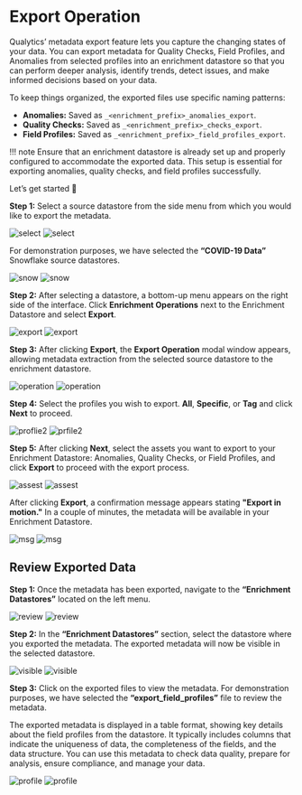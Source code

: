 # Export Operation

Qualytics’ metadata export feature lets you capture the changing states of your data. You can export metadata for Quality Checks, Field Profiles, and Anomalies from selected profiles into an enrichment datastore so that you can perform deeper analysis, identify trends, detect issues, and make informed decisions based on your data.

To keep things organized, the exported files use specific naming patterns:

* **Anomalies:** Saved as `_<enrichment_prefix>_anomalies_export`.  
* **Quality Checks:** Saved as `_<enrichment_prefix>_checks_export`.  
* **Field Profiles:** Saved as `_<enrichment_prefix>_field_profiles_export`.

!!! note 
    Ensure that an enrichment datastore is already set up and properly configured to accommodate the exported data. This setup is essential for exporting anomalies, quality checks, and field profiles successfully. 

Let’s get started 🚀

**Step 1:** Select a source datastore from the side menu from which you would like to export the metadata.

![select](../assets/container/export-operation/select-light.png#only-light)
![select](../assets/container/export-operation/select-dark.png#only-dark)

For demonstration purposes, we have selected the **“COVID-19 Data”** Snowflake source datastores.

![snow](../assets/container/export-operation/snow-light.png#only-light)
![snow](../assets/container/export-operation/snow-dark.png#only-dark)

**Step 2:** After selecting a datastore, a bottom-up menu appears on the right side of the interface. Click **Enrichment Operations** next to the Enrichment Datastore and select **Export**.

![export](../assets/container/export-operation/export-light.png#only-light)
![export](../assets/container/export-operation/export-dark.png#only-dark)

**Step 3:** After clicking **Export**, the **Export Operation** modal window appears, allowing metadata extraction from the selected source datastore to the enrichment datastore. 

![operation](../assets/container/export-operation/operation-light.png#only-light)
![operation](../assets/container/export-operation/operation-dark.png#only-dark)

**Step 4:** Select the profiles you wish to export. **All**, **Specific**, or **Tag** and click **Next** to proceed.

![proflie2](../assets/container/export-operation/profile2-light.png#only-light)
![prfile2](../assets/container/export-operation/profile2-dark.png#only-dark)

**Step 5:** After clicking **Next**, select the assets you want to export to your Enrichment Datastore: Anomalies, Quality Checks, or Field Profiles, and click **Export** to proceed with the export process.

![assest](../assets/container/export-operation/assest-light.png#only-light)
![assest](../assets/container/export-operation/assest-dark.png#only-dark)

After clicking **Export**, a confirmation message appears stating **"Export in motion."** In a couple of minutes, the metadata will be available in your Enrichment Datastore.

![msg](../assets/container/export-operation/msg-light.png#only-light)
![msg](../assets/container/export-operation/msg-dark.png#only-dark)

## Review Exported Data

**Step 1:** Once the metadata has been exported, navigate to the **“Enrichment Datastores”** located on the left menu.

![review](../assets/container/export-operation/review-light.png#only-light)
![review](../assets/container/export-operation/review-dark.png#only-dark)

**Step 2:** In the **“Enrichment Datastores”** section, select the datastore where you exported the metadata. The exported metadata will now be visible in the selected datastore.

![visible](../assets/container/export-operation/visible-light.png#only-light)
![visible](../assets/container/export-operation/visible-dark.png#only-dark)

**Step 3:** Click on the exported files to view the metadata. For demonstration purposes, we have selected the **“export_field_profiles”** file to review the metadata.

The exported metadata is displayed in a table format, showing key details about the field profiles from the datastore. It typically includes columns that indicate the uniqueness of data, the completeness of the fields, and the data structure. You can use this metadata to check data quality, prepare for analysis, ensure compliance, and manage your data.

![profile](../assets/container/export-operation/profile-light.png#only-light)
![profile](../assets/container/export-operation/profile-dark.png#only-dark)
                                                         